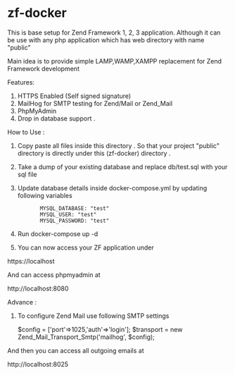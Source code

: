 # zf-docker

This is base setup for Zend Framework 1, 2, 3 application. 
Although it can be use with any php application which 
has web directory with name "public"

Main idea is to provide simple LAMP,WAMP,XAMPP replacement for Zend Framework development


Features:

1)  HTTPS Enabled (Self signed signature)
2)  MailHog for SMTP testing for Zend/Mail or Zend_Mail
3)  PhpMyAdmin 
4)  Drop in database support . 


How to Use :

1) Copy paste all files inside this directory . So that
your project "public" directory is directly under this (zf-docker) directory .

2) Take a dump of your existing database and replace db/test.sql with your sql file

3) Update database details inside docker-compose.yml 
by updating following variables

              MYSQL_DATABASE: "test"
              MYSQL_USER: "test"
              MYSQL_PASSWORD: "test"
              

4) Run docker-compose up -d
5) You can now access your ZF application under  

https://localhost

And can access phpmyadmin at

http://localhost:8080


Advance :

1) To configure Zend Mail use following SMTP settings

      $config = ['port'=>1025,'auth'=>'login'];
      $transport = new Zend_Mail_Transport_Smtp('mailhog', $config);

And then you can access all outgoing emails at

http://localhost:8025
 